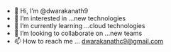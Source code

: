 - 👋 Hi, I’m @dwarakanath9
- 👀 I’m interested in ...new technologies
- 🌱 I’m currently learning ...cloud technologies
- 💞️ I’m looking to collaborate on ...new teams
- 📫 How to reach me ... dwarakanathc9@gmail.com

<!---
dwarakanath9/dwarakanath9 is a ✨ special ✨ repository because its `README.md` (this file) appears on your GitHub profile.
You can click the Preview link to take a look at your changes.
--->
